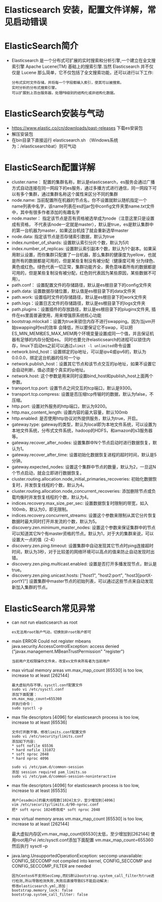 Elasticsearch 安装，配置文件详解，常见启动错误
=====================================


# ElasticSearch简介

* Elasticsearch 是一个分布式可扩展的实时搜索和分析引擎,一个建立在全文搜索引擎 Apache Lucene(TM) 基础上的搜索引擎.当然 Elasticsearch 并不仅仅是 Lucene 那么简单，它不仅包括了全文搜索功能，还可以进行以下工作:

      分布式实时文件存储，并将每一个字段都编入索引，使其可以被搜索。
      实时分析的分布式搜索引擎。
      可以扩展到上百台服务器，处理PB级别的结构化或非结构化数据。

# ElasticSearch安装与气动

* https://www.elastic.co/cn/downloads/past-releases 下载es安装包
* 解压安装包
* 在bin目录下直接运行 elasticsearch.sh （Windows系统为：/elasticsearchbat）则可气动


# ElasticSearch配置详解

* cluster.name： 配置的集群名称，默认是elasticsearch，es服务会通过广播方式自动连接在同一网段下的es服务，通过多播方式进行通信，同一网段下可以有多个集群，通过集群名称这个属性来区分不同的集群
* node.name: 当前配置所在机器的节点名，你不设置就默认随机指定一个name列表中名字，该name列表在es的jar包中config文件夹里name.txt文件中，其中有很多作者添加的有趣名字
* node.master： 指定该节点是否有资格被选举成为node（注意这里只是设置成有资格， 不代表该node一定就是master），默认是true，es是默认集群中的第一台机器为master，如果这台机挂了就会重新选举master
* node.data: 指定该节点是否存储索引数据，默认为true
* index.number_of_shards: 设置默认索引分片个数，默认为5片
* index.number_of_replicas: 设置默认索引副本个数，默认为1个副本。如果采用默认设置，而你集群只配置了一台机器，那么集群的健康度为yellow，也就是所有的数据都是可用的，但是某些复制没有被分配（健康度可用  分为绿色、黄色或红色。绿色代表一切正常，集群功能齐全，黄色意味着所有的数据都是可用的，但是某些复制没有被分配，红色则代表因为某些原因，某些数据不可用）。
* path.conf： 设置配置文件的存储路径，默认是es根目录下的config文件夹
* path.data: 设置数据存储位置，默认值是es根目录下的data文件夹
* path.work: 设置临时文件的存储路径，默认是es根目录下的work文件夹
* path.logs：设置日志文件的存储路径，默认是es根目录下的logs文件夹
* path.plugins：设置插件的存放路径，默认是es根目录下的plugins文件夹, 插件在es里面普遍使用，用来增强原系统核心功能
* bootstrap.mlockall：设置为true来锁住内存不进行swapping。因为当jvm开始swapping时es的效率 会降低，所以要保证它不swap，可以把ES_MIN_MEM和ES_MAX_MEM两个环境变量设置成同一个值，并且保证机器有足够的内存分配给es。 同时也要允许elasticsearch的进程可以锁住内存，linux下启动es之前可以通过`ulimit -l unlimited`命令设置
* network.bind_host：设置绑定的ip地址，可以是ipv4或ipv6的，默认为0.0.0.0，绑定这台机器的任何一个ip
* network.publish_host：设置其它节点和该节点交互的ip地址，如果不设置它会自动判断，值必须是个真实的ip地址。
* network.host: 这个参数是用来同时设置bind_host和publish_host上面两个参数。
* transport.tcp.port: 设置节点之间交互的tcp端口，默认是9300。
* transport.tcp.compress: 设置是否压缩tcp传输时的数据，默认为false，不压缩。
* http.port: 设置对外服务的http端口，默认为9200。
* http.max_content_length: 设置内容的最大容量，默认100mb
* http.enabled: 是否使用http协议对外提供服务，默认为true，开启。
* gateway.type: gateway的类型，默认为local即为本地文件系统，可以设置为本地文件系统，分布式文件系统，hadoop的HDFS，和amazon的s3服务器等。
* gateway.recover_after_nodes: 设置集群中N个节点启动时进行数据恢复，默认为1。
* gateway.recover_after_time: 设置初始化数据恢复进程的超时时间，默认是5分钟。
* gateway.expected_nodes: 设置这个集群中节点的数量，默认为2，一旦这N个节点启动，就会立即进行数据恢复。
* cluster.routing.allocation.node_initial_primaries_recoveries: 初始化数据恢复时，并发恢复线程的个数，默认为4。
* cluster.routing.allocation.node_concurrent_recoveries: 添加删除节点或负载均衡时并发恢复线程的个数，默认为4。
* indices.recovery.max_size_per_sec: 设置数据恢复时限制的带宽，如入100mb，默认为0，即无限制。
* indices.recovery.concurrent_streams: 设置这个参数来限制从其它分片恢复数据时最大同时打开并发流的个数，默认为5。
* discovery.zen.minimum_master_nodes: 设置这个参数来保证集群中的节点可以知道其它N个有master资格的节点。默认为1，对于大的集群来说，可以设置大一点的值（2-4）
* discovery.zen.ping.timeout: 设置集群中自动发现其它节点时ping连接超时时间，默认为3秒，对于比较差的网络环境可以高点的值来防止自动发现时出错。
* discovery.zen.ping.multicast.enabled: 设置是否打开多播发现节点，默认是true。
* discovery.zen.ping.unicast.hosts: ["host1", "host2:port", "host3[portX-portY]"] 设置集群中master节点的初始列表，可以通过这些节点来自动发现新加入集群的节点。


# ElasticSearch常见异常
* can not run elasticsearch as root

      es无法用root账户气动，切换到非root账户即可

* main ERROR Could not register mbeans java.security.AccessControlException: access denied ("javax.management.MBeanTrustPermission" "register")

      当前用户无权限操作文件夹，改变es文件夹所有者为当前用户

* max virtual memory areas vm.max_map_count [65530] is too low, increase to at least [262144]

      最大虚拟内存不够，sysctl.conf配置文件
      sudo vi /etc/sysctl.conf
      添加下面配置：
      vm.max_map_count=655360
      并执行命令：
      sudo sysctl -p

* max file descriptors [4096] for elasticsearch process is too low, increase to at least [65536]

      文件打开数不够，修改limits.conf配置文件
      sudo vi /etc/security/limits.conf
      添加如下内容:
      * soft nofile 65536
      * hard nofile 131072
      * soft nproc 2048
      * hard nproc 4096

      sudo vi /etc/pam.d/common-session
      添加 session required pam_limits.so
      sudo vi /etc/pam.d/common-session-noninteractive


* max file descriptors [4096] for elasticsearch process is too low, increase to at least [65535]

      用户[esadmin]的最大线程数[1024]太少，至少增加到[4096]
      vim /etc/security/limits.d/90-nproc.conf
      把* soft nproc 1024修改成* soft nproc 2048

*  max virtual memory areas vm.max_map_count [65530] is too low, increase to at least [262144]

      最大虚拟内存区vm.max_map_count[65530]太低，至少增加到[262144]
      使用root用户vi /etc/sysctl.conf添加下面配置
      vm.max_map_count=655360
      然后执行 sysctl –p

* java.lang.UnsupportedOperationException: seccomp unavailable: CONFIG_SECCOMP not compiled into kernel, CONFIG_SECCOMP and CONFIG_SECCOMP_FILTER are needed

      因为Centos6不支持SecComp,而ES默认bootstrap.system_call_filter为true进行检测,所以导致检测失败,失败后直接导致ES不能启动解决:
      修改elasticsearch.yml,添加：
      bootstrap.memory_lock: false
      bootstrap.system_call_filter: false
